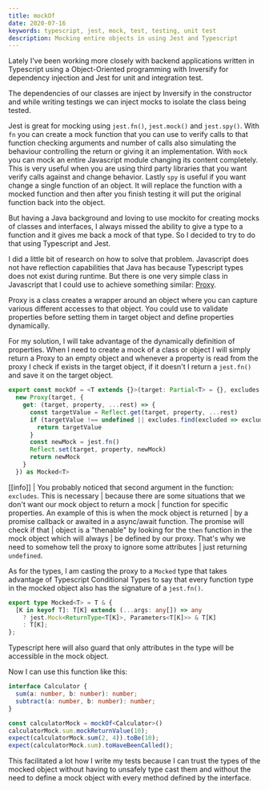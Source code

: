 ```yaml
---
title: mockOf
date: 2020-07-16
keywords: typescript, jest, mock, test, testing, unit test
description: Mocking entire objects in using Jest and Typescript
---
```


Lately I've been working more closely with backend applications written in Typescript
using a Object-Oriented programming with Inversify for dependency injection and Jest
for unit and integration test.

The dependencies of our classes are inject by Inversify in the constructor and while
writing testings we can inject mocks to isolate the class being tested.

Jest is great for mocking using `jest.fn()`, `jest.mock()` and `jest.spy()`. With `fn`
you can create a mock function that you can use to verify calls to that function checking
arguments and number of calls also simulating the behaviour controlling the return or
giving it an implementation. With `mock` you can mock an entire Javascript module
changing its content completely. This is very useful when you are using third party
libraries that you want verify calls against and change behavior. Lastly `spy` is useful
if you want change a single function of an object. It will replace the function with a
mocked function and then after you finish testing it will put the original function back
into the object.

But having a Java background and loving to use mockito for creating mocks of classes and
interfaces, I always missed the ability to give a type to a function and it gives me back
a mock of that type. So I decided to try to do that using Typescript and Jest.

I did a little bit of research on how to solve that problem. Javascript does not have
reflection capabilities that Java has because Typescript types does not exist during
runtime. But there is one very simple class in Javascript that I could use to achieve something
similar: [Proxy](https://developer.mozilla.org/en-US/docs/Web/JavaScript/Reference/Global_Objects/Proxy).

Proxy is a class creates a wrapper around an object where you can capture various different
accesses to that object. You could use to validate properties before setting them in
target object and define properties dynamically.

For my solution, I will take advantage of the dynamically definition of properties. When
I need to create a mock of a class or object I will simply return a Proxy to an empty
object and whenever a property is read from the proxy I check if exists in the target
object, if it doesn't I return a `jest.fn()` and save it on the target object.

```Typescript
export const mockOf = <T extends {}>(target: Partial<T> = {}, excludes = ['then']): Mocked<T> =>
  new Proxy(target, {
    get: (target, property, ...rest) => {
      const targetValue = Reflect.get(target, property, ...rest)
      if (targetValue !== undefined || excludes.find(excluded => excluded === property)) {
        return targetValue
      }
      const newMock = jest.fn()
      Reflect.set(target, property, newMock)
      return newMock
    }
  }) as Mocked<T>
```

[[info]]
| You probably noticed that second argument in the function: `excludes`. This is necessary
| because there are some situations that we don't want our mock object to return a mock
| function for specific properties. An example of this is when the mock object is returned
| by a promise callback or awaited in a async/await function. The promise will check if that
| object is a "thenable" by looking for the `then` function in the mock object which will always
| be defined by our proxy. That's why we need to somehow tell the proxy to ignore some attributes
| just returning `undefined`.

As for the types, I am casting the proxy to a `Mocked` type that takes advantage of Typescript
Conditional Types to say that every function type in the mocked object also has the signature of
a `jest.fn()`.

```Typescript
export type Mocked<T> = T & {
  [K in keyof T]: T[K] extends (...args: any[]) => any
    ? jest.Mock<ReturnType<T[K]>, Parameters<T[K]>> & T[K]
    : T[K];
};
```

Typescript here will also guard that only attributes in the type will be accessible in the mock
object.

Now I can use this function like this:

```Typescript
interface Calculator {
  sum(a: number, b: number): number;
  subtract(a: number, b: number): number;
}

const calculatorMock = mockOf<Calculator>()
calculatorMock.sum.mockReturnValue(10);
expect(calculatorMock.sum(2, 4)).toBe(10);
expect(calculatorMock.sum).toHaveBeenCalled();
```

This facilitated a lot how I write my tests because I can trust the types of the mocked object
without having to unsafely type cast them and without the need to define a mock object with
every method defined by the interface.
